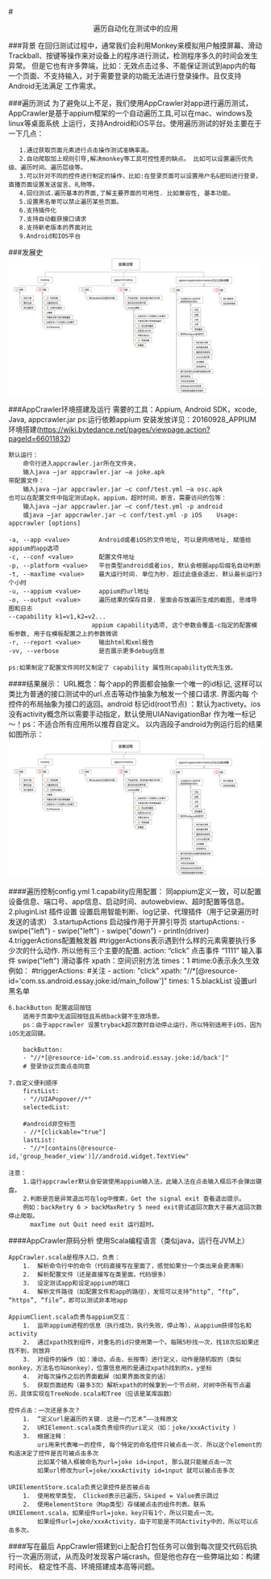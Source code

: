 #<center>遍历自动化在测试中的应用</center >


###背景
      在回归测试过程中，通常我们会利用Monkey来模拟用户触摸屏幕、滑动Trackball、按键等操作来对设备上的程序进行测试，检测程序多久的时间会发生异常。
    但是它也有许多弊端，比如：无效点击过多、不能保证测试到app内的每一个页面、不支持输入，对于需要登录的功能无法进行登录操作。且仅支持Android无法满足
    工作需求。

###遍历测试
      为了避免以上不足，我们使用AppCrawler对app进行遍历测试，AppCrawler是基于appium框架的一个自动遍历工具,可以在mac、windows及linux等桌面系统
    上运行，支持Android和iOS平台。使用遍历测试的好处主要在于一下几点：

       1.通过获取页面元素进行点击操作测试准确率高。
       2.自动爬取加上规则引导,解决monkey等工具可控性差的缺点。 比如可以设置遍历优先级、遍历时间、遍历层级等。
       3.可以针对不同的控件进行制定的操作，比如:在登录页面可以设置用户名&密码进行登录，直播页面设置发送留言、礼物等。
       4.回归测试.遍历基本的界面,了解主要界面的可用性. 比如兼容性, 基本功能。
       5.设置黑名单可以禁止遍历某些页面。
       6.支持插件化
       7.支持自动截获接口请求
       8.支持新老版本的界面对比
       9.Android和IOS平台

###发展史
![avatar](text/img/1.png)

###AppCrawler环境搭建及运行
需要的工具：Appium, Android SDK，xcode, Java,  appcrawler.jar
ps:运行依赖appium 安装发放详见：20160928_APPIUM环境搭建(https://wiki.bytedance.net/pages/viewpage.action?pageId=66011832)

    默认运行：
        命令行进入appcrawler.jar所在文件夹，
        输入java –jar appcrawler.jar –a joke.apk
    带配置文件：
        输入java –jar appcrawler.jar –c conf/test.yml –a osc.apk
    也可以在配置文件中指定测试apk，appium，超时时间，断言，需要访问的包等：
        输入java –jar appcrawler.jar –c conf/test.yml -p android
        或java –jar appcrawler.jar –c conf/test.yml -p iOS    Usage: appcrawler [options]

    -a, --app <value>        Android或者iOS的文件地址, 可以是网络地址, 赋值给appium的app选项
    -c, --conf <value>       配置文件地址
    -p, --platform <value>   平台类型android或者ios, 默认会根据app后缀名自动判断
    -t, --maxTime <value>    最大运行时间. 单位为秒. 超过此值会退出. 默认最长运行3个小时
    -u, --appium <value>     appium的url地址
    -o, --output <value>     遍历结果的保存目录. 里面会存放遍历生成的截图, 思维导图和日志
    --capability k1=v1,k2=v2...
                           appium capability选项, 这个参数会覆盖-c指定的配置模板参数, 用于在模板配置之上的参数微调
    -r, --report <value>     输出html和xml报告
    -vv, --verbose           是否展示更多debug信息

    ps:如果制定了配置文件同时又制定了 capability 属性则capability优先生效。


####结果展示：
         URL概念：每个app的界面都会抽象一个唯一的id标记, 这样可以类比为普通的接口测试中的url.点击等动作抽象为触发一个接口请求. 界面内每
    个控件的布局抽象为接口的返回。android 标记id(root节点) ：默认为activety。ios 没有activity概念所以需要手动指定，默认使用UIANavigationBar
    作为唯一标记～！ps：不适合所有应用所以推荐自定义。
    以内涵段子android为例运行后的结果如图所示：
![avatar](text/img/1.png)


####遍历控制config.yml
    1.capability应用配置：
       同appium定义一致，可以配置设备信息、端口号、app信息、启动时间、autowebview、超时配置等信息。
    2.pluginList 插件设置
      设置启用智能判断、log记录、代理插件（用于记录遍历时发送的请求）
    3.startupActions 启动操作用于开屏引导页
        startupActions:
        - swipe("left")
        - swipe("left")
        - swipe("down")
        - println(driver)
    4.triggerActions配置触发器
        #triggerActions表示遇到什么样的元素需要执行多少次的什么动作. 所以他有三个主要的配置.
            action: “click”  点击事件
                    “1111” 输入事件
                    swipe("left") 滑动事件
        xpath：空间识别方法
        times：1  #time:0表示永久生效
        例如：
            #triggerActions:
            #关注
            - action: "click"
            xpath: "//*[@resource-id='com.ss.android.essay.joke:id/main_follow']"
            times: 1
    5.blackList 设置url黑名单

    6.backButton 配置返回按钮
        适用于页面中无返回按钮且系统back键不生效场景。
        ps：由于appcrawler 设置tryback超次数时自动停止运行，所以特别适用于iOS，因为iOS无返回键。

        backButton:
        - "//*[@resource-id='com.ss.android.essay.joke:id/back']"
        # 登录协议页面点击同意

    7.自定义便利顺序
        firstList:
        - "//UIAPopover//*"
        selectedList:

        #android非空标签
        - //*[clickable="true"]
        lastList:
        - "//*[contains(@resource-id,'group_header_view')]//android.widget.TextView"

    注意：
        1.运行appcrawler默认会安装使用appium输入法，此输入法在点击输入框后不会弹出键盘。
        2.判断是否是异常退出可在log中搜索，Get the signal exit 查看退出提示。
        例如：backRetry 6 > backMaxRetry 5 need exit尝试返回次数大于最大返回次数停止爬取。
          maxTime out Quit need exit 运行超时。




####AppCrawler原码分析
    使用Scala编程语言（类似java，运行在JVM上）

    AppCrawler.scala是程序入口，负责：
        1.  解析命令行中的命令（代码直接写在里面了，感觉如果分一个类出来会更清晰）
        2.  解析配置文件（还是直接写在类里面，代码很多）
        3.  设定测试app和设定appium的端口
        4.  解析文件路径（如配置文件和app的路径），发现可以支持“http”, “ftp”, “https”, “file”，即可以测试非本地app

    AppiumClient.scala负责与appium交互：
        1.  监听appium进程的信息（执行成功，执行失败，停止等），从appium获得包名和activity
        2.  通过xpath找到组件，对重名的id只使用第一个。每隔5秒找一次，找10次后如果还找不到，则放弃
        3.  对组件的操作（如：滑动，点击，长按等）进行定义，动作是随机取的（类似monkey，方法名也叫monkey），位置信息用的是通过xpath找到的x，y坐标
        4.  对每次操作之后的界面截屏（如果界面改变的话）
        5.  获取页面结构（最多3次）解析xpath的时候拿到一个节点树，对树中所有节点遍历，具体实现在TreeNode.scala和Tree（应该是某库函数）

    控件点击：一次还是多次？
        1.  “定义url是遍历的关键. 这是一门艺术”——注释原文
        2.  URIElement.scala类负责组件的uri定义（如：joke/xxxActivity ）
        3.  根据注释：
            uri用来代表唯一的控件, 每个特定的命名控件只被点击一次. 所以这个element的构造决定了控件是否可被点击多次
            比如某个输入框被命名为url=joke id=input, 那么就只能被点击一次
            如果url修改为url=joke/xxxActivity id=input 就可以被点击多次

    URIElementStore.scala负责记录控件是否被点击
        1.  使用枚举类型， Clicked表示已遍历，Skiped = Value表示跳过
        2.  使用elementStore（Map类型）存储被点击的组件列表。联系URIElement.scala，如果组件url=joke，key只有1个，所以只能点一次。
            如果组件url=joke/xxxActivity，由于可能是不同Activity中的，所以可以点击多次。


####写在最后
       AppCrawler搭建到ci上配合打包任务可以做到每次提交代码后执行一次遍历测试，从而及时发现客户端crash。但是他也存在一些弊端比如：构建时间长、
    稳定性不高、环境搭建成本高等问题。